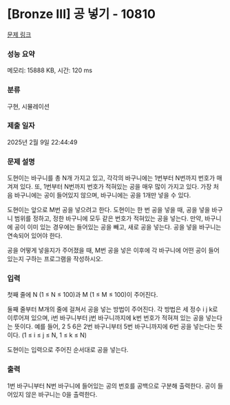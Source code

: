 # [Bronze III] 공 넣기 - 10810 

[문제 링크](https://www.acmicpc.net/problem/10810) 

### 성능 요약

메모리: 15888 KB, 시간: 120 ms

### 분류

구현, 시뮬레이션

### 제출 일자

2025년 2월 9일 22:44:49

### 문제 설명

<p>도현이는 바구니를 총 N개 가지고 있고, 각각의 바구니에는 1번부터 N번까지 번호가 매겨져 있다. 또, 1번부터 N번까지 번호가 적혀있는 공을 매우 많이 가지고 있다. 가장 처음 바구니에는 공이 들어있지 않으며, 바구니에는 공을 1개만 넣을 수 있다.</p>

<p>도현이는 앞으로 M번 공을 넣으려고 한다. 도현이는 한 번 공을 넣을 때, 공을 넣을 바구니 범위를 정하고, 정한 바구니에 모두 같은 번호가 적혀있는 공을 넣는다. 만약, 바구니에 공이 이미 있는 경우에는 들어있는 공을 빼고, 새로 공을 넣는다. 공을 넣을 바구니는 연속되어 있어야 한다.</p>

<p>공을 어떻게 넣을지가 주어졌을 때, M번 공을 넣은 이후에 각 바구니에 어떤 공이 들어 있는지 구하는 프로그램을 작성하시오.</p>

### 입력 

 <p>첫째 줄에 N (1 ≤ N ≤ 100)과 M (1 ≤ M ≤ 100)이 주어진다.</p>

<p>둘째 줄부터 M개의 줄에 걸쳐서 공을 넣는 방법이 주어진다. 각 방법은 세 정수 i j k로 이루어져 있으며, i번 바구니부터 j번 바구니까지에 k번 번호가 적혀져 있는 공을 넣는다는 뜻이다. 예를 들어, 2 5 6은 2번 바구니부터 5번 바구니까지에 6번 공을 넣는다는 뜻이다. (1 ≤ i ≤ j ≤ N, 1 ≤ k ≤ N)</p>

<p>도현이는 입력으로 주어진 순서대로 공을 넣는다.</p>

### 출력 

 <p>1번 바구니부터 N번 바구니에 들어있는 공의 번호를 공백으로 구분해 출력한다. 공이 들어있지 않은 바구니는 0을 출력한다.</p>

